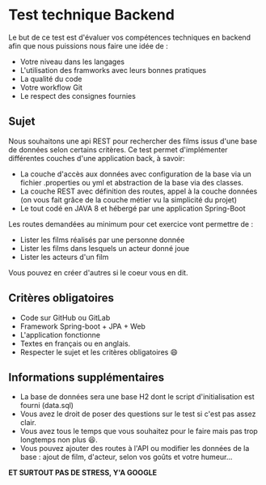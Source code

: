 # Test technique Backend

Le but de ce test est d'évaluer vos compétences techniques en backend afin que nous puissions nous faire une idée de :

- Votre niveau dans les langages
- L'utilisation des framworks avec leurs bonnes pratiques
- La qualité du code
- Votre workflow Git
- Le respect des consignes fournies

## Sujet

Nous souhaitons une api REST pour rechercher des films issus d'une base de données selon certains critères. Ce test permet d'implémenter différentes couches d'une application back, à savoir:
 - La couche d'accès aux données avec configuration de la base via un fichier .properties ou yml et abstraction de la base via des classes.
 - La couche REST avec définition des routes, appel à la couche données (on vous fait grâce de la couche métier vu la simplicité du projet)
 - Le tout codé en JAVA 8 et hébergé par une application Spring-Boot
 
Les routes demandées au minimum pour cet exercice vont permettre de :
 - Lister les films réalisés par une personne donnée
 - Lister les films dans lesquels un acteur donné joue
 - Lister les acteurs d'un film

Vous pouvez en créer d'autres si le coeur vous en dit.

## Critères obligatoires

 - Code sur GitHub ou GitLab
 - Framework Spring-boot + JPA + Web
 - L'application fonctionne
 - Textes en français ou en anglais.
 - Respecter le sujet et les critères obligatoires 😄


## Informations supplémentaires

- La base de données sera une base H2 dont le script d'initialisation est fourni (data.sql)
- Vous avez le droit de poser des questions sur le test si c'est pas assez clair.
- Vous avez tous le temps que vous souhaitez pour le faire mais pas trop longtemps non plus 😆.
- Vous pouvez ajouter des routes à l'API ou modifier les données de la base : ajout de film, d'acteur, selon vos goûts et votre humeur...
    
    
**ET SURTOUT PAS DE STRESS, Y'A GOOGLE**


